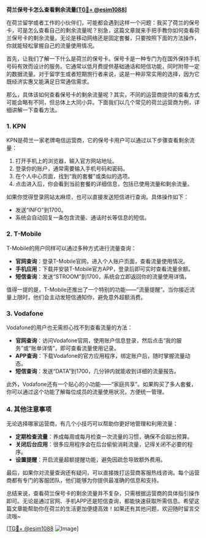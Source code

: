 **荷兰保号卡怎么查看剩余流量[[TG💪+ @esim1088](https://t.me/s/esim1088)]**

在荷兰留学或者工作的小伙伴们，可能都会遇到这样一个问题：我买了荷兰的保号卡，可是怎么查看自己的剩余流量呢？别急，这篇文章就来手把手教你如何查看荷兰保号卡的剩余流量。无论是移动网络还是固定套餐，只要按照下面的方法操作，你就能轻松掌握自己的流量使用情况。

首先，让我们了解一下什么是荷兰的保号卡。保号卡是一种专门为在国外保持手机号码有效而设计的服务。它通常以低月费提供基础通话和短信功能，同时附带一定的数据流量。对于留学生或者短期旅行者来说，这是一种非常实用的选择，因为它既经济实惠又能满足日常通信需求。

那么，具体该如何查看保号卡的剩余流量呢？其实，不同的运营商提供的查看方式可能会略有不同，但总体上大同小异。下面我们以几个常见的荷兰运营商为例，详细讲解一下查看方法。

### **1. KPN**

KPN是荷兰一家老牌电信运营商，它的保号卡用户可以通过以下步骤查看剩余流量：

1. 打开手机上的浏览器，输入官方网站地址。
2. 登录你的账户，通常需要输入手机号码和密码。
3. 在个人中心页面，找到“我的套餐”或类似的选项。
4. 点击进入后，你会看到当前套餐的详细信息，包括已使用流量和剩余流量。

如果你觉得登录网站太麻烦，也可以直接发送短信进行查询。具体操作如下：
- 发送“INFO”到1700。
- 系统会自动回复一条包含流量、通话时长等信息的短信。

### **2. T-Mobile**

T-Mobile的用户同样可以通过多种方式进行流量查询：

- **官网查询**：登录T-Mobile官网，进入个人账户页面，查看流量使用情况。
- **手机应用**：下载并安装T-Mobile官方APP，登录后即可实时查看流量余额。
- **短信查询**：发送“STROOM”到1700，系统会立即返回你的流量使用详情。

值得一提的是，T-Mobile还推出了一个特别的功能——“流量提醒”。当你接近流量上限时，他们会主动发短信通知你，避免意外超额消费。

### **3. Vodafone**

Vodafone的用户也无需担心找不到查看流量的方法：

- **官网查询**：访问Vodafone官网，使用账户信息登录，然后点击“我的服务”或“账单详情”，即可查看流量使用记录。
- **APP查询**：下载Vodafone的官方应用程序，绑定账户后，随时掌握流量动态。
- **短信查询**：发送“DATA”到1700，几分钟内就能收到详细的流量报告。

此外，Vodafone还有一个贴心的小功能——“家庭共享”。如果购买了多人套餐，你可以通过这个功能了解每位成员的流量使用状况，方便统一管理。

### **4. 其他注意事项**

无论选择哪家运营商，有几个小技巧可以帮助你更好地管理和利用流量：

- **定期检查流量**：养成每周或每月检查一次流量的习惯，确保不会超出预算。
- **关闭后台应用**：很多应用程序会在后台偷偷消耗流量，记得关闭不必要的程序。
- **设置提醒**：开启流量超额提醒功能，避免因疏忽导致额外费用。

最后，如果你对流量查询还有疑问，可以直接拨打运营商客服热线咨询。每个运营商都有专门的客服团队，他们能够为你提供最准确的信息和支持。

总结来说，查看荷兰保号卡的剩余流量并不复杂，只需根据运营商的具体指引操作即可。无论是通过官网、手机APP还是短信查询，都能快速获取所需信息。希望这篇文章能帮助你在荷兰的生活更加便捷高效！如果还有其他问题，欢迎随时留言交流哦~

[[TG💪+ @esim1088](https://t.me/s/esim1088) ![Image](https://i.postimg.cc/4NQfJmqS/Snipaste-2025-05-13-00-14-12.png)]
